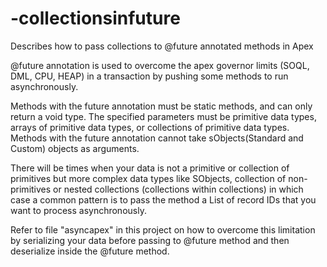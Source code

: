 # -collectionsinfuture
Describes how to pass collections to @future annotated methods in Apex

@future annotation is used to overcome the apex governor limits (SOQL, DML, CPU, HEAP) in a transaction by pushing some methods to run asynchronously. 

Methods with the future annotation must be static methods, and can only return a void type. The specified parameters must be primitive data types, arrays of primitive data types, or collections of primitive data types. Methods with the future annotation cannot take sObjects(Standard and Custom) objects as arguments.

There will be times when your data is not a primitive or collection of primitives but more complex data types like SObjects, collection of non-primitives or nested collections (collections within collections) in which case a common pattern is to pass the method a List of record IDs that you want to process asynchronously.

Refer to file "asyncapex" in this project on how to overcome this limitation by serializing your data before passing to @future method and then deserialize inside the @future method. 

